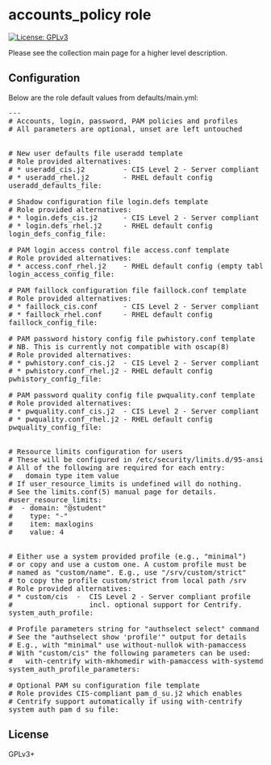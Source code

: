 # accounts_policy role

[![License: GPLv3](https://img.shields.io/badge/license-GPLv3-brightgreen.svg)](https://www.gnu.org/licenses/gpl-3.0)

Please see the collection main page for a higher level description.

## Configuration

Below are the role default values from defaults/main.yml:

<pre>
---
# Accounts, login, password, PAM policies and profiles
# All parameters are optional, unset are left untouched


# New user defaults file useradd template
# Role provided alternatives:
# * useradd_cis.j2         - CIS Level 2 - Server compliant config
# * useradd_rhel.j2        - RHEL default config
useradd_defaults_file:

# Shadow configuration file login.defs template
# Role provided alternatives:
# * login.defs_cis.j2      - CIS Level 2 - Server compliant config
# * login.defs_rhel.j2     - RHEL default config
login_defs_config_file:

# PAM login access control file access.conf template
# Role provided alternatives:
# * access.conf_rhel.j2    - RHEL default config (empty table)
login_access_config_file:

# PAM faillock configuration file faillock.conf template
# Role provided alternatives:
# * faillock_cis.conf      - CIS Level 2 - Server compliant config
# * faillock_rhel.conf     - RHEL default config
faillock_config_file:

# PAM password history config file pwhistory.conf template
# NB. This is currently not compatible with oscap(8)
# Role provided alternatives:
# * pwhistory.conf_cis.j2  - CIS Level 2 - Server compliant config
# * pwhistory.conf_rhel.j2 - RHEL default config
pwhistory_config_file:

# PAM password quality config file pwquality.conf template
# Role provided alternatives:
# * pwquality.conf_cis.j2  - CIS Level 2 - Server compliant config
# * pwquality.conf_rhel.j2 - RHEL default config
pwquality_config_file:


# Resource limits configuration for users
# These will be configured in /etc/security/limits.d/95-ansible.conf
# All of the following are required for each entry:
#   domain type item value
# If user_resource_limits is undefined will do nothing.
# See the limits.conf(5) manual page for details.
#user_resource_limits:
#  - domain: "@student"
#    type: "-"
#    item: maxlogins
#    value: 4


# Either use a system provided profile (e.g., "minimal")
# or copy and use a custom one. A custom profile must be
# named as "custom/name". E.g., use "/srv/custom/strict"
# to copy the profile custom/strict from local path /srv
# Role provided alternatives:
# * custom/cis  -  CIS Level 2 - Server compliant profile
#                  incl. optional support for Centrify.
system_auth_profile:

# Profile parameters string for "authselect select" command
# See the "authselect show 'profile'" output for details
# E.g., with "minimal" use without-nullok with-pamaccess
# With "custom/cis" the following parameters can be used:
#   with-centrify with-mkhomedir with-pamaccess with-systemd
system_auth_profile_parameters:

# Optional PAM su configuration file template
# Role provides CIS-compliant pam_d_su.j2 which enables
# Centrify support automatically if using with-centrify
system_auth_pam_d_su_file:
</pre>

## License

GPLv3+
